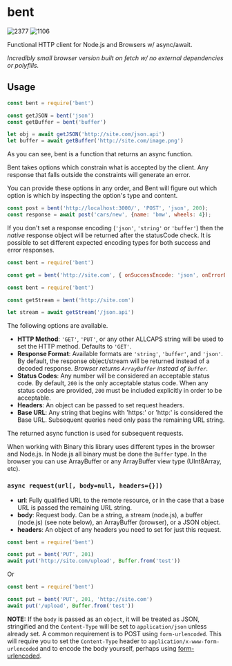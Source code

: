# bent

![2377](https://img.shields.io/badge/compiled%20bundle-2k-brightgreen) ![1106](https://img.shields.io/badge/gzipped%20bundle-1k-brightgreen)

Functional HTTP client for Node.js and Browsers w/ async/await.

*Incredibly small browser version built on fetch w/ no external dependencies or polyfills.*

## Usage

```javascript
const bent = require('bent')

const getJSON = bent('json')
const getBuffer = bent('buffer')

let obj = await getJSON('http://site.com/json.api')
let buffer = await getBuffer('http://site.com/image.png')
```

As you can see, bent is a function that returns an async function.

Bent takes options which constrain what is accepted by the client.
Any response that falls outside the constraints will generate an error.

You can provide these options in any order, and Bent will figure out which option is which by inspecting the option's type and content.

```javascript
const post = bent('http://localhost:3000/', 'POST', 'json', 200);
const response = await post('cars/new', {name: 'bmw', wheels: 4});
```

If you don't set a response encoding (`'json'`, `'string'` or `'buffer'`)
then the *native* response object will be returned after the statusCode check.
It is possible to set different expected encoding types for both success
and error responses.

```javascript
const bent = require('bent')

const get = bent('http://site.com', { onSuccessEncode: 'json', onErrorEncode: 'string' })
```

```javascript
const bent = require('bent')

const getStream = bent('http://site.com')

let stream = await getStream('/json.api')
```

The following options are available.

* **HTTP Method**: `'GET'`, `'PUT'`, or any other ALLCAPS string will be
  used to set the HTTP method. Defaults to `'GET'`.
* **Response Format**: Available formats are `'string'`, `'buffer'`, and
  `'json'`. By default, the response object/stream will be returned instead
  of a decoded response. *Browser returns `ArrayBuffer` instead of `Buffer`.*
* **Status Codes**: Any number will be considered an acceptable status code.
  By default, `200` is the only acceptable status code. When any status codes
  are provided, `200` must be included explicitly in order to be acceptable.
* **Headers**: An object can be passed to set request headers.
* **Base URL**: Any string that begins with 'https:' or 'http:' is
  considered the Base URL. Subsequent queries need only pass the remaining
  URL string.

The returned async function is used for subsequent requests.

When working with Binary this library uses different types in the browser and Node.js. In Node.js all binary must be done
the `Buffer` type. In the browser you can use ArrayBuffer or any ArrayBuffer view type (UInt8Array, etc).

### `async request(url[, body=null, headers={}])`

* **url**: Fully qualified URL to the remote resource, or in the case that a
  base URL is passed the remaining URL string.
* **body**: Request body. Can be a string, a stream (node.js), a buffer (node.js) (see note below),
  an ArrayBuffer (browser), or a JSON object.
* **headers**: An object of any headers you need to set for just this request.

```javascript
const bent = require('bent')

const put = bent('PUT', 201)
await put('http://site.com/upload', Buffer.from('test'))
```

Or


```javascript
const bent = require('bent')

const put = bent('PUT', 201, 'http://site.com')
await put('/upload', Buffer.from('test'))
```

**NOTE:** If the `body` is passed as an `object`, it will be treated
as JSON, stringified and the `Content-Type` will be set to `application/json`
unless already set.  A common requirement is to POST using `form-urlencoded`.
This will require you to set the `Content-Type` header to
`application/x-www-form-urlencoded` and to encode the body yourself,
perhaps using
[form-urlencoded](https://www.npmjs.com/package/form-urlencoded).
